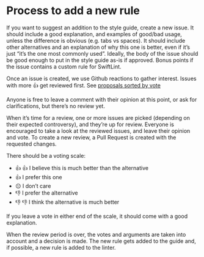 # Process to add a new rule

If you want to suggest an addition to the style guide, create a new issue. It
should include a good explanation, and examples of good/bad usage, unless the
difference is obvious (e.g. tabs vs spaces). It should include other
alternatives and an explanation of why this one is better, even if it’s just
“it’s the one most commonly used”. Ideally, the body of the issue should be good
enough to put in the style guide as-is if approved. Bonus points if the issue
contains a custom rule for SwiftLint.

Once an issue is created, we use Github reactions to gather interest. Issues
with more :+1: get reviewed first. See [proposals sorted by vote](https://github.com/wordpress-mobile/swift-style-guide/issues?q=is%3Aissue+is%3Aopen+label%3Aproposal+sort%3Areactions-%2B1-desc)

Anyone is free to leave a comment with their opinion at this point, or ask for clarifications, but there’s no review yet.

When it’s time for a review, one or more issues are picked (depending on their
expected controversy), and they’re up for review. Everyone is encouraged to take
a look at the reviewed issues, and leave their opinion and vote. To create a new
review, a Pull Request is created with the requested changes.

There should be a voting scale:

- :+1: :+1: I believe this is much better than the
alternative
- :+1: I prefer this one
- :neutral_face: I don’t care
- :-1: I prefer the alternative
- :-1: :-1: I think the alternative is much better

If you leave a vote in either end of the scale, it should come with a good
explanation.

When the review period is over, the votes and arguments are taken into account
and a decision is made. The new rule gets added to the guide and, if possible, a
new rule is added to the linter.
